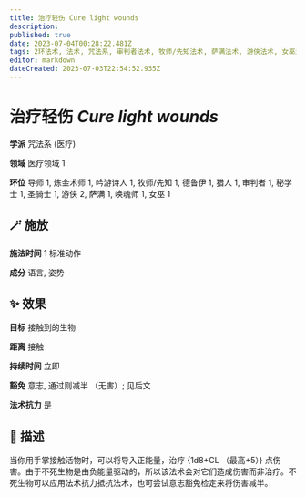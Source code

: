 ```yaml
---
title: 治疗轻伤 Cure light wounds
description: 
published: true
date: 2023-07-04T00:28:22.481Z
tags: 2环法术, 法术, 咒法系, 审判者法术, 牧师/先知法术, 萨满法术, 游侠法术, 女巫法术, 秘学士法术, 猎人法术, 1环法术, 吟游诗人法术, 德鲁伊法术, 炼金术师法术, 唤魂师法术, 医疗, 导师法术, 圣骑士法术, 医疗领域
editor: markdown
dateCreated: 2023-07-03T22:54:52.935Z
---
```


# **治疗轻伤** *Cure light wounds*

**学派** 咒法系 (医疗) 

**领域** 医疗领域 1

**环位** 导师 1, 炼金术师 1, 吟游诗人 1, 牧师/先知 1, 德鲁伊 1, 猎人 1, 审判者 1, 秘学士 1, 圣骑士 1, 游侠 2, 萨满 1, 唤魂师 1, 女巫 1

## 🪄 施放

**施法时间** 1 标准动作

**成分** 语言, 姿势

## ✨ 效果 

**目标** 接触到的生物 

**距离** 接触  

**持续时间** 立即 

**豁免** 意志, 通过则减半 （无害）; 见后文

**法术抗力** 是

## 📖 描述

当你用手掌接触活物时，可以将导入正能量，治疗 {1d8+CL （最高+5）} 点伤害。由于不死生物是由负能量驱动的，所以该法术会对它们造成伤害而非治疗。不死生物可以应用法术抗力抵抗法术，也可尝试意志豁免检定来将伤害减半。
    